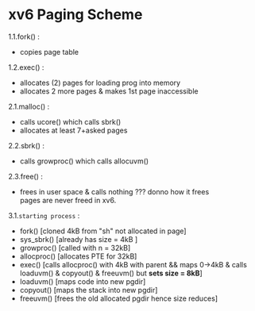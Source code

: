 # xv6 Paging Scheme

1.1.fork() : 
 - copies page table  
  
     
1.2.exec() : 
 - allocates (2) pages for loading prog into memory    
 - allocates 2 more pages & makes 1st page inaccessible  
	
  
   		   
2.1.malloc() :
 - calls ucore() which calls sbrk()
 - allocates at least 7+asked pages
 
2.2.sbrk() :
 - calls growproc() which calls allocuvm() 

2.3.free() :
 - frees in user space & calls nothing ??? donno how it frees  
    pages are never freed in xv6.     
 

3.1.`starting process` :
 - fork()      [cloned 4kB from "sh" not allocated in page]
 - sys_sbrk()  [already has size = 4kB ]
 - growproc()  [called with n    = 32kB]  
 - allocproc() [allocates PTE for  32kB]
 - exec()      [calls allocproc() with 4kB with parent && 
                maps 0->4kB & calls loaduvm() & copyout() & freeuvm() but **sets size = 8kB**]
 - loaduvm()   [maps code into new pgdir]
 - copyout()   [maps the stack into new pgdir]
 - freeuvm()   [frees the old allocated pgdir hence size reduces]               